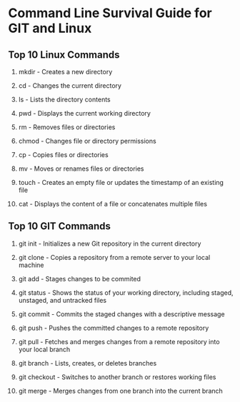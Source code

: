 # Command Line Survival Guide for GIT and Linux

## Top 10 Linux Commands

1. mkdir - Creates a new directory

2. cd - Changes the current directory

3. ls - Lists the directory contents

4. pwd - Displays the current working directory

5. rm - Removes files or directories

6. chmod - Changes file or directory permissions

7. cp - Copies files or directories

8. mv - Moves or renames files or directories

9. touch - Creates an empty file or updates the timestamp of an existing file

10. cat - Displays the content of a file or concatenates multiple files

## Top 10 GIT Commands

1. git init - Initializes a new Git repository in the current directory

2. git clone - Copies a repository from a remote server to your local machine

3. git add - Stages changes to be commited

4. git status - Shows the status of your working directory, including staged, unstaged, and untracked files

5. git commit - Commits the staged changes with a descriptive message

6. git push - Pushes the committed changes to a remote repository

7. git pull - Fetches and merges changes from a remote repository into your local branch

8. git branch - Lists, creates, or deletes branches

9. git checkout - Switches to another branch or restores working files

10. git merge - Merges changes from one branch into the current branch
